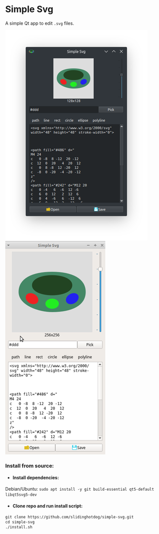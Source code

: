 # Simple Svg
A simple Qt app to edit `.svg` files.

![app2](screenshot/app2.png)![app](screenshot/app.png) 

### Install from source:

- #### Install dependencies:
Debian/Ubuntu: `sudo apt install -y git build-essential qt5-default libqt5svg5-dev`

- #### Clone repo and run install script:
```
git clone https://github.com/slidinghotdog/simple-svg.git
cd simple-svg
./install.sh
```

